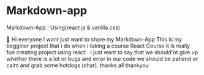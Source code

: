 # Markdown-app
Markdown-App : Using(react js &amp; vanilla css)

👋 Hi everyone I want just want to share my Markdown-App
    This is my begginer project that i do when i taking a course 
     React Course it is really fun creating project using react .
     i just want to say that we should'nt give up whether there is
     a lot or bugs and error in our code we should be patiend or calm
     and grab some hotdogs (char). thanks all thankyou
     
